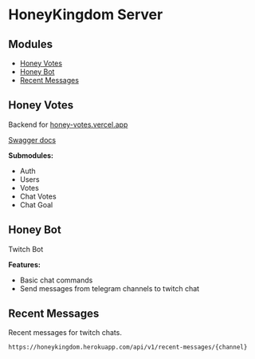 # HoneyKingdom Server

## Modules

- [Honey Votes](#honey-votes)
- [Honey Bot](#honey-bot)
- [Recent Messages](#recent-messages)

## Honey Votes

Backend for [honey-votes.vercel.app](https://honey-votes.vercel.app/)

[Swagger docs](https://honeykingdom.herokuapp.com/api/)

**Submodules:**

- Auth
- Users
- Votes
- Chat Votes
- Chat Goal

## Honey Bot

Twitch Bot

**Features:**

- Basic chat commands
- Send messages from telegram channels to twitch chat

## Recent Messages

Recent messages for twitch chats.

```text
https://honeykingdom.herokuapp.com/api/v1/recent-messages/{channel}
```
